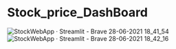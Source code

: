 # Stock_price_DashBoard

![StockWebApp · Streamlit - Brave 28-06-2021 18_41_54](https://user-images.githubusercontent.com/53565563/123642139-95f06b80-d840-11eb-882e-85225cdd0e3b.png)
![StockWebApp · Streamlit - Brave 28-06-2021 18_42_16](https://user-images.githubusercontent.com/53565563/123642147-97219880-d840-11eb-82ea-c7ec1ef028f1.png)

